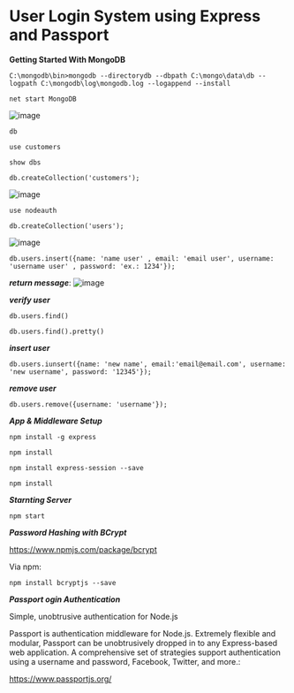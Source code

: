# User Login System using Express and Passport

**Getting Started With MongoDB**

```
C:\mongodb\bin>mongodb --directorydb --dbpath C:\mongo\data\db --logpath C:\mongodb\log\mongodb.log --logappend --install
```

```
net start MongoDB
```
![image](https://user-images.githubusercontent.com/88910148/163369955-f9c89c09-3823-4618-b8c8-aca65036e193.png)


```
db
```

```
use customers
```

```
show dbs
```

```
db.createCollection('customers');
```
![image](https://user-images.githubusercontent.com/88910148/163371478-a1d2f405-32d8-48b4-b780-1eb5b7066cc5.png)

```
use nodeauth
```

```
db.createCollection('users');
```
![image](https://user-images.githubusercontent.com/88910148/163372552-34c6f514-dc8d-4b20-b686-212f6640a10d.png)


```
db.users.insert({name: 'name user' , email: 'email user', username: 'username user' , password: 'ex.: 1234'});
```

***return message***: ![image](https://user-images.githubusercontent.com/88910148/163375577-21c2d66c-7561-44d2-a6fe-1271f2bf813f.png)


***verify user***
```
db.users.find()
```

```
db.users.find().pretty()
```

***insert user***
```
db.users.iunsert({name: 'new name', email:'email@email.com', username: 'new username', password: '12345'});
```

***remove user***
```
db.users.remove({username: 'username'});
```

***App & Middleware Setup***

```
npm install -g express
```
```
npm install
```
```
npm install express-session --save
```

```
npm install
```

***Starnting Server***

```
npm start
```


***Password Hashing with BCrypt***

https://www.npmjs.com/package/bcrypt


Via npm:
```
npm install bcryptjs --save
```

***Passport ogin Authentication***

Simple, unobtrusive authentication for Node.js

Passport is authentication middleware for Node.js. Extremely flexible and modular, Passport can be unobtrusively dropped in to any Express-based web application. A comprehensive set of strategies support authentication using a username and password, Facebook, Twitter, and more.:

https://www.passportjs.org/





